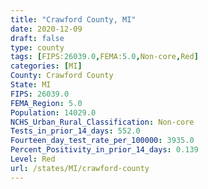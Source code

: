 ```yaml
---
title: "Crawford County, MI"
date: 2020-12-09
draft: false
type: county
tags: [FIPS:26039.0,FEMA:5.0,Non-core,Red]
categories: [MI]
County: Crawford County
State: MI
FIPS: 26039.0
FEMA_Region: 5.0
Population: 14029.0
NCHS_Urban_Rural_Classification: Non-core
Tests_in_prior_14_days: 552.0
Fourteen_day_test_rate_per_100000: 3935.0
Percent_Positivity_in_prior_14_days: 0.139
Level: Red
url: /states/MI/crawford-county
---
```



